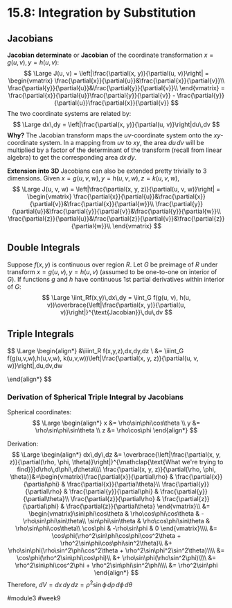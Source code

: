 # 15.8: Integration by Substitution
## Jacobians

**Jacobian determinate** or **Jacobian** of the coordinate transformation $x = g(u, v), y = h(u, v)$:
$$
\Large
J(u, v) = \left|\frac{\partial(x, y)}{\partial(u, v)}\right| = \begin{vmatrix}
\frac{\partial{x}}{\partial{u}}&\frac{\partial{x}}{\partial{v}}\\
\frac{\partial{y}}{\partial{u}}&\frac{\partial{y}}{\partial{v}}\\
\end{vmatrix} = \frac{\partial{x}}{\partial{u}}\frac{\partial{y}}{\partial{v}} - \frac{\partial{y}}{\partial{u}}\frac{\partial{x}}{\partial{v}}
$$
The two coordinate systems are related by:
$$
\Large
dx\,dy = \left|\frac{\partial(x, y)}{\partial(u, v)}\right|du\,dv
$$
**Why?**
The Jacobian transform maps the $uv$-coordinate system onto the $xy$-coordinate system.
In a mapping from $uv$ to $xy$, the area $du\,dv$ will be multiplied by a factor of the determinant of the transform (recall from linear algebra) to get the corresponding area $dx\,dy$.

**Extension into 3D**
Jacobians can also be extended pretty trivially to 3 dimensions.
Given $x=g(u, v, w), y=h(u,v, w), z=k(u,v, w)$,
$$
\Large
J(u, v, w) = \left|\frac{\partial(x, y, z)}{\partial(u, v, w)}\right| = \begin{vmatrix}
\frac{\partial{x}}{\partial{u}}&\frac{\partial{x}}{\partial{v}}&\frac{\partial{x}}{\partial{w}}\\
\frac{\partial{y}}{\partial{u}}&\frac{\partial{y}}{\partial{v}}&\frac{\partial{y}}{\partial{w}}\\
\frac{\partial{z}}{\partial{u}}&\frac{\partial{z}}{\partial{v}}&\frac{\partial{z}}{\partial{w}}\\
\end{vmatrix}
$$

## Double Integrals
Suppose $f(x, y)$ is continuous over region $R$. Let $G$ be preimage of $R$ under transform $x = g(u, v), y = h(u, v)$ (assumed to be one-to-one on interior of $G$). If functions $g$ and $h$ have continuous 1st partial derivatives within interior of $G$:
$$
\Large
\iint_Rf(x,y)\,dx\,dy = \iint_G f(g(u, v), h(u, v))\overbrace{\left|\frac{\partial(x, y)}{\partial(u, v)}\right|}^{\text{Jacobian}}\,du\,dv
$$
## Triple Integrals
$$
\Large
\begin{align*}
&\iiint_R f(x,y,z)\,dx\,dy\,dz \\
&= \iiint_G f(g(u,v,w),h(u,v,w), k(u,v,w))\left|\frac{\partial(x, y, z)}{\partial(u, v, w)}\right|\,du\,dv\,dw

\end{align*}
$$

### Derivation of Spherical Triple Integral by Jacobians
Spherical coordinates:
$$
\Large
\begin{align*}
x &= \rho\sin\phi\cos\theta \\
y &= \rho\sin\phi\sin\theta \\
z &= \rho\cos\phi
\end{align*}
$$

Derivation:
$$
\Large
\begin{align*}
dx\,dy\,dz &= \overbrace{\left|\frac{\partial(x, y, z)}{\partial(\rho, \phi, \theta)}\right|}^{\mathclap{\text{What we're trying to find}}}d\rho\,d\phi\,d\theta\\\\
\frac{\partial(x, y, z)}{\partial(\rho, \phi, \theta)}&=\begin{vmatrix}\frac{\partial{x}}{\partial\rho} & \frac{\partial{x}}{\partial\phi} & \frac{\partial{x}}{\partial\theta}\\
\frac{\partial{y}}{\partial\rho} & \frac{\partial{y}}{\partial\phi} & \frac{\partial{y}}{\partial\theta}\\
\frac{\partial{z}}{\partial\rho} & \frac{\partial{z}}{\partial\phi} & \frac{\partial{z}}{\partial\theta}
\end{vmatrix}\\
&= \begin{vmatrix}\sin\phi\cos\theta & \rho\cos\phi\cos\theta & -\rho\sin\phi\sin\theta\\
\sin\phi\sin\theta & \rho\cos\phi\sin\theta & \rho\sin\phi\cos\theta\\
\cos\phi & -\rho\sin\phi & 0
\end{vmatrix}\\\\
&= \cos\phi(\rho^2\sin\phi\cos\phi\cos^2\theta + \rho^2\sin\phi\cos\phi\sin^2\theta)\\
&+ \rho\sin\phi(\rho\sin^2\phi\cos^2\theta + \rho^2\sin\phi^2\sin^2\theta)\\\\
&= \cos\phi(\rho^2\sin\phi\cos\phi)\\
&+ \rho\sin\phi(\rho\sin^2\phi)\\\\
&= \rho^2\sin\phi\cos^2\phi + \rho^2\sin\phi\sin^2\phi\\\\
&= \rho^2\sin\phi
\end{align*}
$$
Therefore, $dV = dx\,dy\,dz = \rho^2\sin\phi\,d\rho\,d\phi\,d\theta$

#module3 #week9
